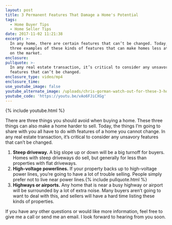 ```yaml
---
layout: post
title: 3 Permanent Features That Damage a Home's Potential
tags:
  - Home Buyer Tips
  - Home Seller Tips
date: 2017-11-02 11:21:38
excerpt: >-
  In any home, there are certain features that can’t be changed. Today, I’ve got
  three examples of these kinds of features that can make homes less attractive
  on the market.
enclosure:
pullquote: >-
  In any real estate transaction, it’s critical to consider any unsavory
  features that can’t be changed.
enclosure_type: video/mp4
enclosure_time:
use_youtube_image: false
youtube_alternate_image: /uploads/chris-gorman-watch-out-for-these-3-home-features-youtube.jpg
youtube_code: 'https://youtu.be/vAo6FJiCXGg'
---
```



{% include youtube.html %}

There are three things you should avoid when buying a home. These three things can also make a home harder to sell. Today, the things I’m going to share with you all have to do with features of a home you cannot change. In any real estate transaction, it’s critical to consider any unsavory features that can’t be changed.

1. **Steep driveway.** A big slope up or down will be a big turnoff for buyers. Homes with steep driveways do sell, but generally for less than properties with flat driveways.
2. **High-voltage powerlines.** If your property backs up to high-voltage power lines, you’re going to have a lot of trouble selling. People simply prefer not to live near power lines.{% include pullquote.html %}
3. **Highways or airports.** Any home that is near a busy highway or airport will be surrounded by a lot of extra noise. Many buyers aren’t going to want to deal with this, and sellers will have a hard time listing these kinds of properties.

If you have any other questions or would like more information, feel free to give me a call or send me an email. I look forward to hearing from you soon.